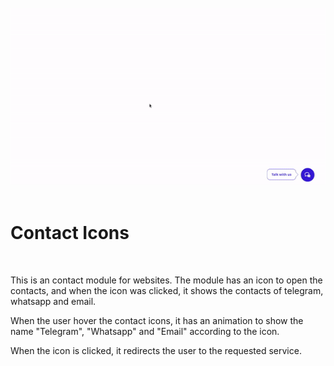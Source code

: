 <div align="center">
    <br/>
    <img src="./img/contacticons.gif"/>
    <br>
</div>

<br/>

# Contact Icons

<br/>

This is an contact module for websites. The module has an icon to open the contacts, and when the icon was clicked, it shows the contacts of telegram, whatsapp and email. 
 
When the user hover the contact icons, it has an animation to show the name "Telegram", "Whatsapp" and "Email" according to the icon. 
 
When the icon is clicked, it redirects the user to the requested service.

<br/>